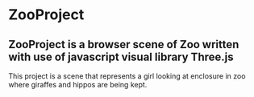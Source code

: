 # ZooProject
## ZooProject is a browser scene of Zoo written with use of javascript visual library Three.js


This project is a scene that represents a girl looking at enclosure in zoo where giraffes and hippos are being kept.  